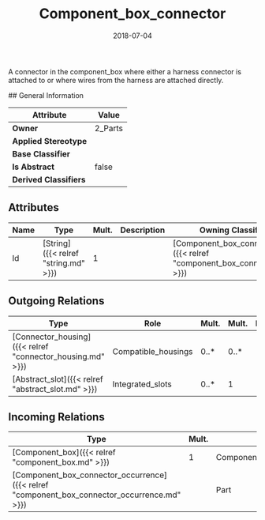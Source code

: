 ﻿---
title: Component_box_connector
toc: false
type: specs
date: "2018-07-04"
draft: false
specification: KBL
version: 2.5
documentType: "Recommendation"
elementType: Class
classes:
  - Component_box_connector
menu_name: kbl-2.5
---
<p> A connector in the component_box where either a harness connector is attached to or where wires from the harness are attached directly.      </p>
## General Information

| Attribute               | Value |
|-------------------------|-------|
| **Owner**               | 2_Parts |
| **Applied Stereotype**  |   |
| **Base Classifier**     |   |
| **Is Abstract**         | false |
| **Derived Classifiers** |   |

## Attributes
|  Name  |  Type  |  Mult.  |  Description  |  Owning Classifier  |
|--------|--------|---------|---------------|--------------|
|Id | [String]({{< relref "string.md" >}}) | 1 |  | [Component_box_connector]({{< relref "component_box_connector.md" >}}) |

## Outgoing Relations
|    Type  |   Role   |   Mult.   |   Mult.   |   Description   |
|----------|----------|-----------|-----------|-----------------|
| [Connector_housing]({{< relref "connector_housing.md" >}}) | Compatible_housings | 0..* | 0..* |  |
| [Abstract_slot]({{< relref "abstract_slot.md" >}}) | Integrated_slots | 0..* | 1 |  |
##  Incoming Relations
|    Type  |   Mult.  |   Role    |   Mult.   |   Description  |
|----------|----------|-----------|-----------|----------------|
| [Component_box]({{< relref "component_box.md" >}}) | 1 | Component_box_connectors | 0..* |  |
| [Component_box_connector_occurrence]({{< relref "component_box_connector_occurrence.md" >}}) |  | Part | 1 |  |
